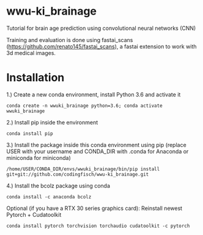 # wwu-ki_brainage
Tutorial for brain age prediction using convolutional neural networks (CNN)

Training and evaluation is done using fastai_scans (https://github.com/renato145/fastai_scans), a fastai extension to work with 3d medical images.

# Installation 

1.) Create a new conda environment, install Python 3.6 and activate it
```
conda create -n wwuki_brainage python=3.6; conda activate wwuki_brainage
```
2.) Install pip inside the environment
```
conda install pip
```
3.) Install the package inside this conda environment using pip (replace USER with your username and CONDA_DIR with .conda for Anaconda or miniconda for miniconda)
```
/home/USER/CONDA_DIR/envs/wwuki_brainage/bin/pip install git+git://github.com/codingfisch/wwu-ki_brainage.git
```
4.) Install the bcolz package using conda
```
conda install -c anaconda bcolz
```

Optional (if you have a RTX 30 series graphics card): Reinstall newest Pytorch + Cudatoolkit 
```
conda install pytorch torchvision torchaudio cudatoolkit -c pytorch
```

